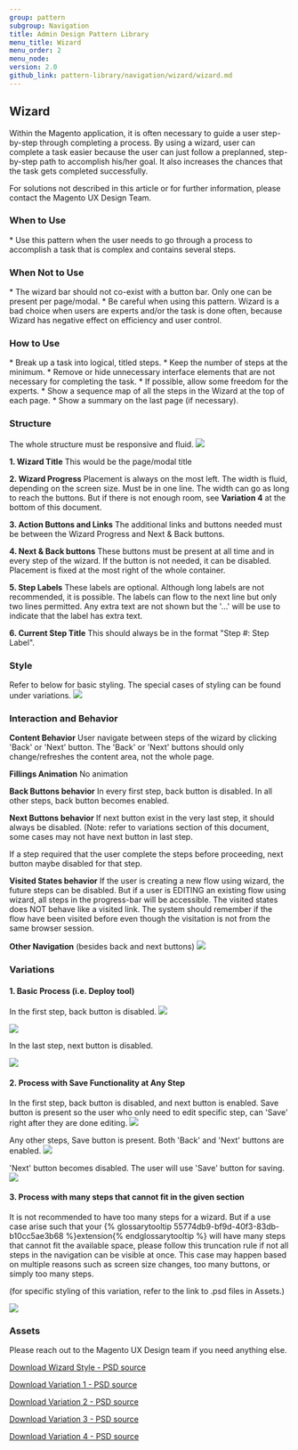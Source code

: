 ```yaml
---
group: pattern
subgroup: Navigation
title: Admin Design Pattern Library
menu_title: Wizard
menu_order: 2
menu_node: 
version: 2.0
github_link: pattern-library/navigation/wizard/wizard.md
---
```


## Wizard
Within the Magento application, it is often necessary to guide a user step-by-step through completing a process. By using a wizard, user can complete a task easier because the user can just follow a preplanned, step-by-step path to accomplish his/her goal. It also increases the chances that the task gets completed successfully.

For solutions not described in this article or for further information, please contact the Magento UX Design Team.

<h3 id="when-to-use">When to Use</h3>
* Use this pattern when the user needs to go through a process to accomplish a task that is complex and contains several steps. 

<h3 id="when-not-to-use">When Not to Use</h3>
* The wizard bar should not co-exist with a button bar. Only one can be present per page/modal.
* Be careful when using this pattern. Wizard is a bad choice when users are experts and/or the task is done often, because Wizard has negative effect on efficiency and user control.

<h3 id="how-to-use">How to Use</h3>
* Break up a task into logical, titled steps.
* Keep the number of steps at the minimum.
* Remove or hide unnecessary interface elements that are not necessary for completing the task.
* If possible, allow some freedom for the experts.
* Show a sequence map of all the steps in the Wizard at the top of each page.
* Show a summary on the last page (if necessary).

<h3 id="structure">Structure</h3>
The whole structure must be responsive and fluid.

<img src="img/structure-wizard.jpg">

**1. Wizard Title**
This would be the page/modal title

**2. Wizard Progress**
Placement is always on the most left. The width is fluid, depending on the screen size. Must be in one line. The width can go as long to reach the buttons. But if there is not enough room, see **Variation 4** at the bottom of this document.

**3. Action Buttons and Links**
The additional links and buttons needed must be between the Wizard Progress and Next & Back buttons.

**4. Next & Back buttons**
These buttons must be present at all time and in every step of the wizard. If the button is not needed, it can be disabled. Placement is fixed at the most right of the whole container.

**5. Step Labels**
These labels are optional. Although long labels are not recommended, it is possible. The labels can flow to the next line but only two lines permitted. Any extra text are not shown but the '...' will be use to indicate that the label has extra text. 

**6. Current Step Title**
This should always be in the format "Step #: Step Label". 


<h3 id="style">Style</h3>
Refer to below for basic styling. The special cases of styling can be found under variations.
<img src="img/wizard-pattern-styles.jpg">


<h3 id="interaction-and-behavior">Interaction and Behavior</h3>

**Content Behavior**
User navigate between steps of the wizard by clicking 'Back' or 'Next' button.
The 'Back' or 'Next' buttons should only change/refreshes the content area, not the whole page. 

**Fillings Animation**
No animation

**Back Buttons behavior**
In every first step, back button is disabled. In all other steps, back button becomes enabled.

**Next Buttons behavior**
If next button exist in the very last step, it should always be disabled. (Note: refer to variations section of this document, some cases may not have next button in last step.

If a step required that the user complete the steps before proceeding, next button maybe disabled for that step.

**Visited States behavior**
If the user is creating a new flow using wizard, the future steps can be disabled. But if a user is EDITING an existing flow using wizard, all steps in the progress-bar will be accessible. The visited states does NOT behave like a visited link. The system should remember if the flow have been visited before even though the visitation is not from the same browser session.

**Other Navigation** (besides back and next buttons)
<img src="img/wizard-pattern-behavior.jpg">





<h3 id="variations"> Variations </h3>

<h4>1. Basic Process (i.e. Deploy tool)</h4>

In the first step, back button is disabled. 
<img src="img/Variation1.1.png">

<img src="img/Variation1.2.png">

In the last step, next button is disabled.

<img src="img/Variation1.3.png">


<h4>2. Process with Save Functionality at Any Step</h4>

In the first step, back button is disabled, and next button is enabled. Save button is present so the user who only need to edit specific step, can 'Save' right after they are done editing.
<img src="img/Variation3.1.png">


Any other steps, Save button is present. Both 'Back' and 'Next' buttons are enabled.
<img src="img/Variation3.2.png">


'Next' button becomes disabled. The user will use 'Save' button for saving.
<img src="img/Variation3.3.png">


<h4>3. Process with many steps that cannot fit in the given section</h4>

It is not recommended to have too many steps for a wizard. But if a use case arise such that your {% glossarytooltip 55774db9-bf9d-40f3-83db-b10cc5ae3b68 %}extension{% endglossarytooltip %} will have many steps that cannot fit the available space, please follow this truncation rule if not all steps in the navigation can be visible at once. This case may happen based on multiple reasons such as screen size changes, too many buttons, or simply too many steps.

(for specific styling of this variation, refer to the link to .psd files in Assets.)

<img src="img/Variation4.png">


<h3 id="assets">Assets</h3>

Please reach out to the Magento UX Design team if you need anything else.

<a href="src/wizard-pattern-styles.psd">Download Wizard Style - PSD source</a>


<a href="src/Variation1.psd">Download Variation 1 - PSD source</a>


<a href="src/Variation2.psd">Download Variation 2 - PSD source</a>


<a href="src/Variation3.psd">Download Variation 3 - PSD source</a>


<a href="src/Variation3.psd">Download Variation 4 - PSD source</a>



